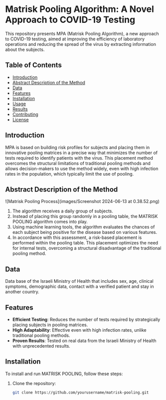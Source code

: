 # Matrisk Pooling Algorithm: A Novel Approach to COVID-19 Testing

This repository presents MPA (Matrisk Pooling Algorithm), a new approach to COVID-19 testing, aimed at improving the efficiency of laboratory operations and reducing the spread of the virus by extracting information about the subjects.

## Table of Contents
- [Introduction](#introduction)
- [Abstract Description of the Method](#abstract-description-of-the-method)
- [Data](#data)
- [Features](#features)
- [Installation](#installation)
- [Usage](#usage)
- [Results](#results)
- [Contributing](#contributing)
- [License](#license)

## Introduction
MPA is based on building risk profiles for subjects and placing them in innovative pooling matrices in a precise way that minimizes the number of tests required to identify patients with the virus. This placement method overcomes the structural limitations of traditional pooling methods and allows decision-makers to use the method widely, even with high infection rates in the population, which typically limit the use of pooling.

## Abstract Description of the Method
![Matrisk Pooling Process](images/Screenshot 2024-06-13 at 0.38.52.png)

1. The algorithm receives a daily group of subjects.
2. Instead of placing this group randomly in a pooling table, the MATRISK POOLING algorithm comes into play.
3. Using machine learning tools, the algorithm evaluates the chances of each subject being positive for the disease based on various features.
4. In accordance with this assessment, a risk-based placement is performed within the pooling table. This placement optimizes the need for internal tests, overcoming a structural disadvantage of the traditional pooling method.

## Data
Data base of the Israeli Ministry of Health that includes sex, age, clinical symptoms, demographic data, contact with a verified patient and stay in another country.

## Features
- **Efficient Testing**: Reduces the number of tests required by strategically placing subjects in pooling matrices.
- **High Adaptability**: Effective even with high infection rates, unlike traditional pooling methods.
- **Proven Results**: Tested on real data from the Israeli Ministry of Health with unprecedented results.

## Installation
To install and run MATRISK POOLING, follow these steps:

1. Clone the repository:
   ```bash
   git clone https://github.com/yourusername/matrisk-pooling.git

